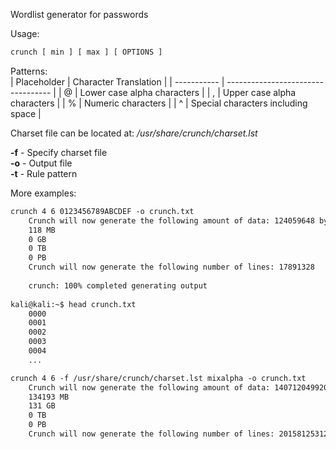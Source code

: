 
Wordlist generator for passwords  
  
  
Usage:  
```bash
crunch [ min ] [ max ] [ OPTIONS ]
```

Patterns:  
| Placeholder | Character Translation              |
| ----------- | ---------------------------------- |
| @           | Lower case alpha characters        |
| ,           | Upper case alpha characters        |
| %           | Numeric characters                 |
| ^           | Special characters including space |

Charset file can be located at: _/usr/share/crunch/charset.lst_  
  
**-f** - Specify charset file  
**-o** - Output file  
**-t** - Rule pattern  
  
More examples:  
```bash
crunch 4 6 0123456789ABCDEF -o crunch.txt  
	Crunch will now generate the following amount of data: 124059648 bytes  
	118 MB  
	0 GB  
	0 TB  
	0 PB  
	Crunch will now generate the following number of lines: 17891328   
  
	crunch: 100% completed generating output  
  
kali@kali:~$ head crunch.txt   
	0000  
	0001  
	0002  
	0003  
	0004  
	...
```

```bash
crunch 4 6 -f /usr/share/crunch/charset.lst mixalpha -o crunch.txt  
	Crunch will now generate the following amount of data: 140712049920 bytes  
	134193 MB  
	131 GB  
	0 TB  
	0 PB  
	Crunch will now generate the following number of lines: 20158125312
```